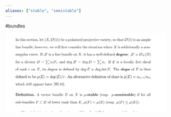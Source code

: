 ```yaml
---
aliases: ["stable", "semistable"]
---
```


#bundles 

![](_attachments/Pasted%20image%2020210626211050.png)